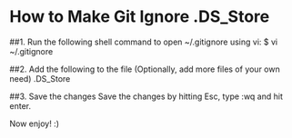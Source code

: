 # How to Make Git Ignore .DS_Store
##1. Run the following shell command to open ~/.gitignore using vi:
$ vi ~/.gitignore

##2. Add the following to the file (Optionally, add more files of your own need)
.DS_Store

##3. Save the changes
Save the changes by hitting Esc, type :wq and hit enter.

Now enjoy! :)
